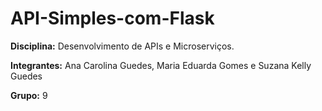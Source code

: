 # API-Simples-com-Flask

 __Disciplina:__ Desenvolvimento de APIs e Microserviços.
 
 __Integrantes:__ Ana Carolina Guedes, Maria Eduarda Gomes e Suzana Kelly Guedes

 __Grupo:__ 9
